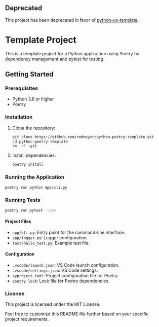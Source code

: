 ## Deprecated

This project has been deprecated in favor of [python-uv-template](https://github.com/rodneyxr/python-uv-template).

# Template Project

This is a template project for a Python application using Poetry for dependency management and pytest for testing.


## Getting Started

### Prerequisites

- Python 3.8 or higher
- Poetry

### Installation

1. Clone the repository:

    ```sh
    git clone https://github.com/rodneyxr/python-poetry-template.git
    cd python-poetry-template
    rm -rf .git
    ```

2. Install dependencies:

    ```sh
    poetry install
    ```

### Running the Application

```sh
poetry run python app/cli.py
```

### Running Tests

```sh
poetry run pytest --cov
```

#### Project Files
- `app/cli.py`: Entry point for the command-line interface.
- `app/logger.py`: Logger configuration.
- `test/hello_test.py`: Example test file.

#### Configuration
- `.vscode/launch.json`: VS Code launch configuration.
- `.vscode/settings.json`: VS Code settings.
- `pyproject.toml`: Project configuration file for Poetry.
- `poetry.lock`: Lock file for Poetry dependencies.

### License
This project is licensed under the MIT License.


Feel free to customize this README file further based on your specific project requirements.